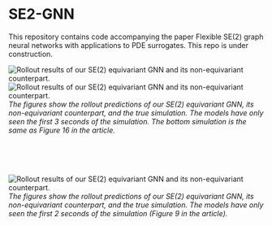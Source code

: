 # SE2-GNN
This repository contains code accompanying the paper Flexible SE(2) graph neural networks with applications to PDE surrogates. This repo is under construction.


![Rollout results of our SE(2) equivariant GNN and its non-equivariant counterpart.](images/sim1.gif)
![Rollout results of our SE(2) equivariant GNN and its non-equivariant counterpart.](images/sim4.gif)
*The figures show the rollout predictions of our SE(2) equivariant GNN, its non-equivariant counterpart, and the true simulation. The models have only seen the first 3 seconds of the simulation. The bottom simulation is the same as Figure 16 in the article.*  

<br />
<br />
<br />



![Rollout results of our SE(2) equivariant GNN and its non-equivariant counterpart.](images/sim_smoke.gif)
*The figures show the rollout predictions of our SE(2) equivariant GNN, its non-equivariant counterpart, and the true simulation. The models have only seen the first 2 seconds of the simulation (Figure 9 in the article).*

